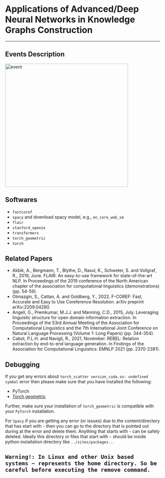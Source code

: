 # Applications of Advanced/Deep Neural Networks in Knowledge Graphs Construction
***

## Events Description

<img src="https://user-images.githubusercontent.com/52251022/230404834-1c77fc86-cf5c-4bda-9f2e-d0f29fc10051.jpg" alt="event" width="400px"/>

## Softwares
- `fastcoref`
- `spacy` and download spacy model, e.g., `en_core_web_sm`
- `flair` 
- `stanford_openie` 
- `transformers` 
- `torch_geometric` 
- `torch`

## Related Papers
- Akbik, A., Bergmann, T., Blythe, D., Rasul, K., Schweter, S. and Vollgraf, R., 2019, June. FLAIR: An easy-to-use framework for state-of-the-art NLP. In Proceedings of the 2019 conference of the North American chapter of the association for computational linguistics (demonstrations) (pp. 54-59).
- Otmazgin, S., Cattan, A. and Goldberg, Y., 2022. F-COREF: Fast, Accurate and Easy to Use Coreference Resolution. arXiv preprint arXiv:2209.04280.
- Angeli, G., Premkumar, M.J.J. and Manning, C.D., 2015, July. Leveraging linguistic structure for open domain information extraction. In Proceedings of the 53rd Annual Meeting of the Association for Computational Linguistics and the 7th International Joint Conference on Natural Language Processing (Volume 1: Long Papers) (pp. 344-354).
- Cabot, P.L.H. and Navigli, R., 2021, November. REBEL: Relation extraction by end-to-end language generation. In Findings of the Association for Computational Linguistics: EMNLP 2021 (pp. 2370-2381).
## Debugging
If you get any errors about `torch_scatter version_cuda.so: undefined symbol` error then please make sure that you have installed the following:
- PyTorch
- [Torch geometric](https://pytorch-geometric.readthedocs.io/en/latest/notes/installation.html)

Further, make sure your installation of `torch_geometric` is compatible with your `PyTorch` installation.

For `Spacy` if you are getting any error (or issues) due to the content/directory that has start with `~` then you can go to the directory that is pointed out during at the error and delete them. Anything that starts with `~` can be safely deleted. Ideally this directory or files that start with `~` should be inside python installation directory like `../sites/packages..`.


## `Warning!: In Linux and other Unix based systems ~ represents the home directory. So be careful before executing the remove command.`


